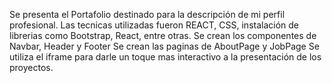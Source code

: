 Se presenta el Portafolio destinado para la descripción de mi perfil profesional.
Las tecnicas utilizadas fueron REACT, CSS, instalación de librerias como Bootstrap, React, entre otras.
Se crean los componentes de Navbar, Header y Footer
Se crean las paginas de AboutPage y JobPage
Se utiliza el iframe para darle un toque mas interactivo a la presentación de los proyectos.
